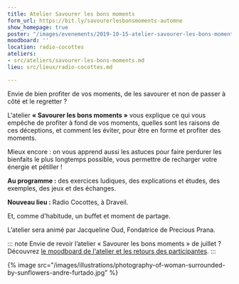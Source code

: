 ```yaml
---
title: Atelier Savourer les bons moments
form_url: https://bit.ly/savourerlesbonsmoments-automne
show_homepage: true
poster: "/images/evenements/2019-10-15-atelier-savourer-les-bons-moments.jpg"
moodboard: ''
location: radio-cocottes
ateliers:
- src/ateliers/savourer-les-bons-moments.md
lieu: src/lieux/radio-cocottes.md

---
```

Envie de bien profiter de vos moments, de les savourer et non de passer à côté et le regretter ?

L'atelier **« Savourer les bons moments »** vous explique ce qui vous empêche de profiter à fond de vos moments, quelles sont les raisons de ces déceptions, et comment les éviter, pour être en forme et profiter des moments.

Mieux encore : on vous apprend aussi les astuces pour faire perdurer les bienfaits le plus longtemps possible, vous permettre de recharger votre énergie et pétiller !

**Au programme :** des exercices ludiques, des explications et études, des exemples, des jeux et des échanges.

**Nouveau lieu :** Radio Cocottes, à Draveil.

Et, comme d'habitude, un buffet et moment de partage.

L’atelier sera animé par Jacqueline Oud, Fondatrice de Precious Prana.

::: note
Envie de revoir l’atelier « Savourer les bons moments » de juillet ? Découvrez [le moodboard de l'atelier et les retours des participantes](/evenements/2019/07/02/atelier-savourer-les-bons-moments/#le-moodboard-et-les-retours-des-participantes).
:::

{% image src="/images/illustrations/photography-of-woman-surrounded-by-sunflowers-andre-furtado.jpg" %}